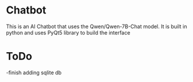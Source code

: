 # Chatbot
This is an AI Chatbot that uses the Qwen/Qwen-7B-Chat model. It is built in python and uses PyQt5 library to build the interface

# ToDo
-finish adding sqlite db
